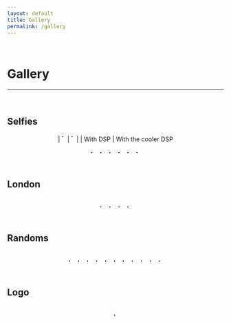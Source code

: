 ```yaml
---
layout: default
title: Gallery
permalink: /gallery
---
```

<p><br></p>

Gallery
===========

<hr style="height:2px;border-width:0;color:gray;background-color:gray">

<br>


<style>
  .act_image {max-height: 180px; border:  1px solid black; margin: 5px 10px 10px 5px}
</style>

Selfies
---------
<center>
  |<img data-src="/assets/gallery/withDSP.jpg" class="lazyload act_image" />|<img data-src="/assets/gallery/withDSP(cooler).jpeg" class="lazyload act_image" />|
  | With DSP | With the cooler <a herf="https://praneethd7.github.io/">DSP</a>
</center>

<br>
<center>
  <img data-src="/assets/gallery/Selfie1.jpg" class="lazyload act_image" />
  <img data-src="/assets/gallery/selfie2.jpg" class="lazyload act_image" />
  <img data-src="/assets/gallery/selfie3.JPG" class="lazyload act_image" />
  <img data-src="/assets/gallery/ethnic1.jpg" class="lazyload act_image" />
  <img data-src="/assets/gallery/ethnic2.JPG" class="lazyload act_image" />
  <img data-src="/assets/gallery/earliestpicknowntomankind.jpg" class="lazyload act_image" />
</center>
<br>

London
-------
<br>

<center>
<img data-src="/assets/gallery/londonbridge.JPG" class="lazyload act_image" />
<img data-src="/assets/gallery/londoneye.JPG" class="lazyload act_image" />
<img data-src="/assets/gallery/westministerpalace.JPG" class="lazyload act_image" />
<img data-src="/assets/gallery/bigben.JPG" class="lazyload act_image" />
</center>

<br>

Randoms
-------
<br>

<center>
  <img data-src="/assets/gallery/flower1.jpg" class="lazyload act_image" />
  <img data-src="/assets/gallery/flower2.JPG" class="lazyload act_image" />
  <img data-src="/assets/gallery/flower3.JPG" class="lazyload act_image" />
  <img data-src="/assets/gallery/flower4.JPG" class="lazyload act_image" />
  <img data-src="/assets/gallery/flower5.JPG" class="lazyload act_image" />
  <img data-src="/assets/gallery/Akhilesh_Flys-10 September 13, 2016.jpg" class="lazyload act_image" />
  <img data-src="/assets/gallery/Akhilesh_Flys-4 September 13, 2016.jpg" class="lazyload act_image" />
  <img data-src="/assets/gallery/aminoacidwall.jpg" class="lazyload act_image" />
  <img data-src="/assets/gallery/Andaman1.JPG" class="lazyload act_image" />
  <img data-src="/assets/gallery/andaman2.JPG" class="lazyload act_image" />
  <img data-src="/assets/gallery/andaman3.JPG" class="lazyload act_image" />
</center>

<br>

Logo
-------
<br>

<center>
  <img data-src="/assets/gallery/Logo1_Black.png" class="lazyload act_image" />
</center>

<br>
